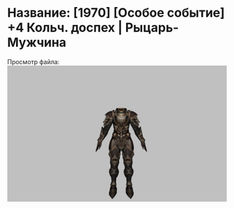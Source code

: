 # Название: [1970] [Особое событие] +4 Кольч. доспех | Рыцарь-Мужчина

Просмотр файла:
![p000006.png](p000006.png)